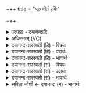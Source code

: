+++
title = "५७ वीतं हविः"

+++
<details><summary>पदपाठः - दयानन्दादि</summary>

वी॒तम्। ह॒विः। श॒मि॒तम्। श॒मि॒ता। य॒जध्यै॑। तु॒रीयः॑। य॒ज्ञः। यत्र॑। ह॒व्यम्। एति॑। ततः॑। वा॒काः। आ॒शिष॒ इत्या॒ऽऽशिषः॑। नः॒। जु॒ष॒न्ता॒म्। ५७।
</details>

<details><summary>अधिमन्त्रम् (VC)</summary>

- यज्ञो देवता
- अप्रतिरथ ऋषिः
- निचृदार्षी बृहती
- मध्यमः
</details>

<details><summary>दयानन्द-सरस्वती (हि) - विषयः</summary>

फिर भी उसी विषय को अगले मन्त्र में कहा है ॥
</details>

<details><summary>दयानन्द-सरस्वती (हि) - पदार्थः</summary>

पदार्थान्वयभाषाः -  हे मनुष्यो ! जो (शमिता) शान्ति आदि गुणों से युक्त गृहाश्रमी (यजध्यै) यज्ञ करने के लिये (वीतम्) गमनशील (शमितम्) दुर्गुणों की शान्ति करनेवाले (हविः) होम करने योग्य पदार्थ को अग्नि में छोड़ता है जो (तुरीयः) चौथा (यज्ञः) प्राप्त करने योग्य यज्ञ है तथा (यत्र) जहाँ (हव्यम्) होम करने योग्य पदार्थ (एति) प्राप्त होता है (ततः) उन सबों से (वाकाः) जो कही जाती हैं, वे (आशिषः) इच्छासिद्धि (नः) हम लोगों को (जुषन्ताम्) सेवन करें, ऐसी इच्छा करो ॥५७ ॥
</details>

<details><summary>दयानन्द-सरस्वती (हि) - भावार्थः</summary>

भावार्थभाषाः -  अग्निहोत्र आदि यज्ञ में चार पदार्थ होते हैं अर्थात् बहुत-सा पुष्टि, सुगन्धि, मिष्ट और रोग विनाश करनेवाला होम का पदार्थ, उसका शोधन, यज्ञ का करनेवाला तथा वेदी, आग, लकड़ी आदि। यथाविधि से हवन किया हुआ पदार्थ आकाश को जाकर फिर वहाँ से पवन वा जल के द्वारा आकर इच्छा की सिद्धि करनेवाला होता है, ऐसा मनुष्य को जानना चाहिये ॥५७ ॥
</details>

<details><summary>दयानन्द-सरस्वती (सं) - विषयः</summary>

पुनस्तमेव विषयमाह ॥
</details>

<details><summary>दयानन्द-सरस्वती (सं) - पदार्थः</summary>

पदार्थान्वयभाषाः -  हे मनुष्याः ! यः शमिता यजध्यै वीतं शमितं हविरग्नौ प्रक्षिपति, यस्तुरीयो यज्ञोऽस्ति, यत्र हव्यमेति, ततो वाका आशिषश्च नो जुषन्तामितीच्छत ॥५७ ॥
</details>

<details><summary>दयानन्द-सरस्वती (सं) - भावार्थः</summary>

भावार्थभाषाः -  अग्निहोत्रादौ चत्वारः पदार्थाः सन्ति पुष्कलं पुष्टिसुगन्धिमिष्टगुणयुक्तं रोगनाशकं हविः, तच्छोधनं, यज्ञकर्त्ता, वेद्यग्न्यादिकं चेति। यथावद्धुतः पदार्थ आकाशं गत्वा पुनरावृत्येष्टसाधको भवतीति मनुष्यैर्मन्तव्यम् ॥५७ ॥
</details>

<details><summary>सविता जोशी ← दयानन्दः (म) - भावार्थः</summary>

भावार्थभाषाः -  अग्निहोत्र इत्यादी यज्ञामध्ये चार पदार्थ असतात. पुष्कळसे पुष्टिकारक, सुगंधी, मधुर, रोगनाशक होमाचे पदार्थ, त्यांची शुद्धी, यज्ञ करणारा याज्ञिक आणि वेदी, अग्नी समिधा इत्यादी. हवनातील पदार्थ, आकाशात जाऊन तेथून वायू व जलाद्वारे इच्छापूर्ती करतात हे माणसांनी जाणावे.
</details>